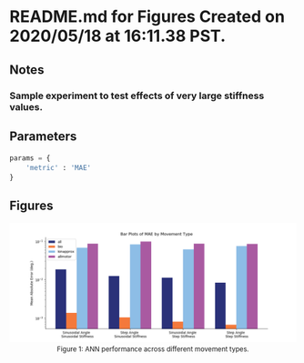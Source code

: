 

# README.md for Figures Created on 2020/05/18 at 16:11.38 PST.

## Notes

### Sample experiment to test effects of very large stiffness values.



## Parameters

```py
params = {
	'metric' : 'MAE'
}
```

## Figures

<p align="center">
	<img width="1000" src="MAE_01-01.png"></br>
	<small>Figure 1: ANN performance across different movement types.</small>
</p>
</br>
</br>
